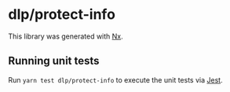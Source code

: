 # dlp/protect-info

This library was generated with [Nx](https://nx.dev).

## Running unit tests

Run `yarn test dlp/protect-info` to execute the unit tests via [Jest](https://jestjs.io).
